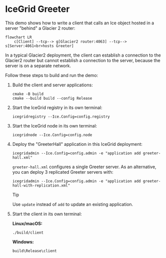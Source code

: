 # IceGrid Greeter

This demo shows how to write a client that calls an Ice object hosted in a server "behind" a Glacier 2 router:

```mermaid
flowchart LR
    c[Client] --tcp--> g[Glacier2 router:4063] --tcp--> s[Server:4061<br>hosts Greeter]
```

In a typical Glacier2 deployment, the client can establish a connection to the Glacier2 router but cannot establish
a connection to the server, because the server is on a separate network.

Follow these steps to build and run the demo:

1. Build the client and server applications:

   ```shell
   cmake -B build
   cmake --build build --config Release
   ```

2. Start the IceGrid registry in its own terminal:

   ```shell
   icegridregistry --Ice.Config=config.registry
   ```

3. Start the IceGrid node in its own terminal:

   ```shell
   icegridnode --Ice.Config=config.node
   ```

4. Deploy the "GreeterHall" application in this IceGrid deployment:

   ```shell
   icegridadmin --Ice.Config=config.admin -e "application add greeter-hall.xml"
   ```

   `greeter-hall.xml` configures a single Greeter server. As an alternative, you can deploy 3 replicated Greeter servers
   with:

   ```shell
   icegridadmin --Ice.Config=config.admin -e "application add greeter-hall-with-replication.xml"
   ```

   > [!TIP]
   > Use `update` instead of `add` to update an existing application.

5. Start the client in its own terminal:

    **Linux/macOS:**

    ```shell
    ./build/client
    ```

    **Windows:**

    ```shell
    build\Release\client
    ```
